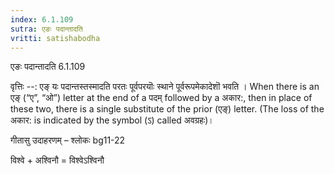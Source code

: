 ```yaml
---
index: 6.1.109
sutra: एङः पदान्तादति
vritti: satishabodha
---
```



 एङः पदान्तादति 6.1.109 


वृत्तिः --: एङ् यः पदान्तस्तस्मादति परतः पूर्वपरयॊः स्थाने पूर्वरूपमेकादेशॊ भवति । When there is an एङ् (“ए”, “ओ”) letter at the end of a पदम् followed by a अकार:, then in place of these two, there is a single substitute of the prior (एङ्) letter. (The loss of the अकार: is indicated by the symbol (ऽ) called अवग्रहः)। 


गीतासु उदाहरणम् – श्लोकः bg11-22 


विश्वे + अश्विनौ = विश्वेऽश्विनौ 



